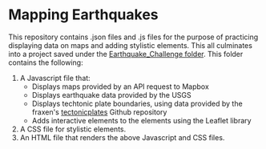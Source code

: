 # Mapping Earthquakes

This repository contains .json files and .js files for the purpose of practicing displaying data on maps and adding stylistic elements. This all culminates into a project saved under the [Earthquake_Challenge folder](https://github.com/teruki-i/Mapping_Earthquakes/tree/main/Earthquake_Challenge). This folder contains the following:
1. A Javascript file that:
   - Displays maps provided by an API request to Mapbox
   - Displays earthquake data provided by the USGS
   - Displays techtonic plate boundaries, using data provided by the fraxen's [tectonicplates](https://github.com/fraxen/tectonicplates) Github repository
   - Adds interactive elements to the elements using the Leaflet library
2. A CSS file for stylistic elements.
3. An HTML file that renders the above Javascript and CSS files.